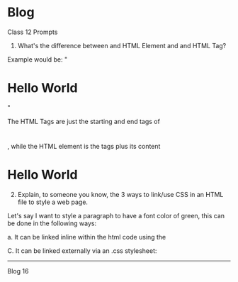 # Blog

Class 12 Prompts

1. What's the difference between and HTML Element and and HTML Tag?

Example would be:  "<h1>Hello World</h1>"

The HTML Tags are just the starting and end tags of <h1></h1>, while the HTML element is the tags plus its content <h1>Hello World</h1> 


2. Explain, to someone you know, the 3 ways to link/use CSS in an HTML file to style a web page.

Let's say I want to style a paragraph to have a font color of green, this can be done in the following ways:

  a. It can be linked inline within the html code using the <style> attribute.  An example would be:
      "<p style="color:green">A red paragraph.</p>"
  
  b. It can be linked internally using a <style> element in the <head> section:
      <head>
      <style>
        p {color: green;}
      </style>
      </head>
  
  C. It can be linked externally via an .css stylesheet:
      <link rel="stylesheet" href="styles.css">
  
  -----
  
  Blog 16
  
  


